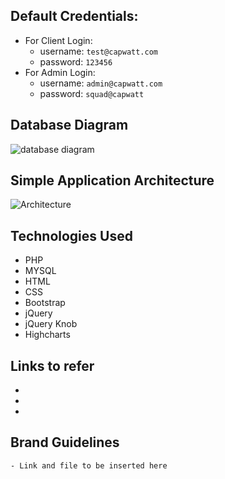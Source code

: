 ## Default Credentials:
- For Client Login:
  - username: ```test@capwatt.com```
  - password: ```123456```
- For Admin Login:
  - username: ```admin@capwatt.com```
  - password: ```squad@capwatt```

## Database Diagram
![database diagram](https://imgur.com/a/Jx7xlnS)

## Simple Application Architecture
![Architecture <host can be Linux or Windows or anything you use.>](https://imgur.com/pXQtRD9)

## Technologies Used

- PHP
- MYSQL
- HTML
- CSS  
- Bootstrap  
- jQuery
- jQuery Knob
- Highcharts

## Links to refer
  -
  -
  -

## Brand Guidelines
    - Link and file to be inserted here
